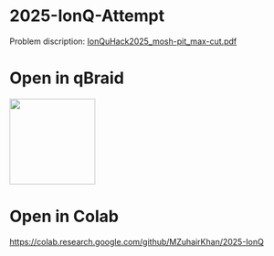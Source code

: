 # 2025-IonQ-Attempt

Problem discription: [IonQuHack2025_mosh-pit_max-cut.pdf](IonQuHack2025_mosh-pit_max-cut.pdf)

# Open in qBraid
[<img src="https://qbraid-static.s3.amazonaws.com/logos/Launch_on_qBraid_white.png" width="150">](https://account.qbraid.com?gitHubUrl=https://github.com/iQuHACK/2025-IonQ)

# Open in Colab
https://colab.research.google.com/github/MZuhairKhan/2025-IonQ
